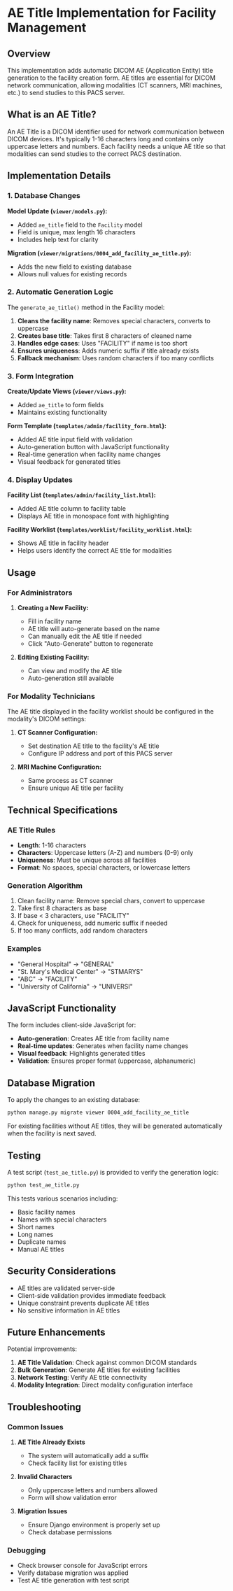 # AE Title Implementation for Facility Management

## Overview

This implementation adds automatic DICOM AE (Application Entity) title generation to the facility creation form. AE titles are essential for DICOM network communication, allowing modalities (CT scanners, MRI machines, etc.) to send studies to this PACS server.

## What is an AE Title?

An AE Title is a DICOM identifier used for network communication between DICOM devices. It's typically 1-16 characters long and contains only uppercase letters and numbers. Each facility needs a unique AE title so that modalities can send studies to the correct PACS destination.

## Implementation Details

### 1. Database Changes

**Model Update (`viewer/models.py`):**
- Added `ae_title` field to the `Facility` model
- Field is unique, max length 16 characters
- Includes help text for clarity

**Migration (`viewer/migrations/0004_add_facility_ae_title.py`):**
- Adds the new field to existing database
- Allows null values for existing records

### 2. Automatic Generation Logic

The `generate_ae_title()` method in the Facility model:

1. **Cleans the facility name**: Removes special characters, converts to uppercase
2. **Creates base title**: Takes first 8 characters of cleaned name
3. **Handles edge cases**: Uses "FACILITY" if name is too short
4. **Ensures uniqueness**: Adds numeric suffix if title already exists
5. **Fallback mechanism**: Uses random characters if too many conflicts

### 3. Form Integration

**Create/Update Views (`viewer/views.py`):**
- Added `ae_title` to form fields
- Maintains existing functionality

**Form Template (`templates/admin/facility_form.html`):**
- Added AE title input field with validation
- Auto-generation button with JavaScript functionality
- Real-time generation when facility name changes
- Visual feedback for generated titles

### 4. Display Updates

**Facility List (`templates/admin/facility_list.html`):**
- Added AE title column to facility table
- Displays AE title in monospace font with highlighting

**Facility Worklist (`templates/worklist/facility_worklist.html`):**
- Shows AE title in facility header
- Helps users identify the correct AE title for modalities

## Usage

### For Administrators

1. **Creating a New Facility:**
   - Fill in facility name
   - AE title will auto-generate based on the name
   - Can manually edit the AE title if needed
   - Click "Auto-Generate" button to regenerate

2. **Editing Existing Facility:**
   - Can view and modify the AE title
   - Auto-generation still available

### For Modality Technicians

The AE title displayed in the facility worklist should be configured in the modality's DICOM settings:

1. **CT Scanner Configuration:**
   - Set destination AE title to the facility's AE title
   - Configure IP address and port of this PACS server

2. **MRI Machine Configuration:**
   - Same process as CT scanner
   - Ensure unique AE title per facility

## Technical Specifications

### AE Title Rules
- **Length**: 1-16 characters
- **Characters**: Uppercase letters (A-Z) and numbers (0-9) only
- **Uniqueness**: Must be unique across all facilities
- **Format**: No spaces, special characters, or lowercase letters

### Generation Algorithm
1. Clean facility name: Remove special chars, convert to uppercase
2. Take first 8 characters as base
3. If base < 3 characters, use "FACILITY"
4. Check for uniqueness, add numeric suffix if needed
5. If too many conflicts, add random characters

### Examples
- "General Hospital" → "GENERAL"
- "St. Mary's Medical Center" → "STMARYS"
- "ABC" → "FACILITY"
- "University of California" → "UNIVERSI"

## JavaScript Functionality

The form includes client-side JavaScript for:
- **Auto-generation**: Creates AE title from facility name
- **Real-time updates**: Generates when facility name changes
- **Visual feedback**: Highlights generated titles
- **Validation**: Ensures proper format (uppercase, alphanumeric)

## Database Migration

To apply the changes to an existing database:

```bash
python manage.py migrate viewer 0004_add_facility_ae_title
```

For existing facilities without AE titles, they will be generated automatically when the facility is next saved.

## Testing

A test script (`test_ae_title.py`) is provided to verify the generation logic:

```bash
python test_ae_title.py
```

This tests various scenarios including:
- Basic facility names
- Names with special characters
- Short names
- Long names
- Duplicate names
- Manual AE titles

## Security Considerations

- AE titles are validated server-side
- Client-side validation provides immediate feedback
- Unique constraint prevents duplicate AE titles
- No sensitive information in AE titles

## Future Enhancements

Potential improvements:
1. **AE Title Validation**: Check against common DICOM standards
2. **Bulk Generation**: Generate AE titles for existing facilities
3. **Network Testing**: Verify AE title connectivity
4. **Modality Integration**: Direct modality configuration interface

## Troubleshooting

### Common Issues

1. **AE Title Already Exists**
   - The system will automatically add a suffix
   - Check facility list for existing titles

2. **Invalid Characters**
   - Only uppercase letters and numbers allowed
   - Form will show validation error

3. **Migration Issues**
   - Ensure Django environment is properly set up
   - Check database permissions

### Debugging

- Check browser console for JavaScript errors
- Verify database migration was applied
- Test AE title generation with test script
